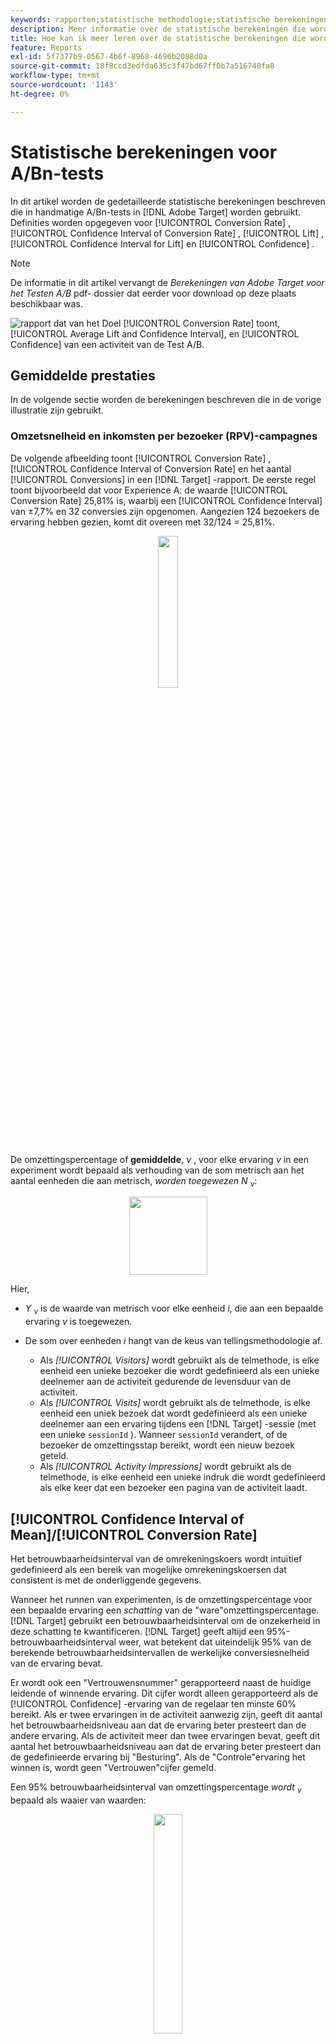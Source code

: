 ```yaml
---
keywords: rapporten;statistische methodologie;statistische berekeningen;statistieken;gemiddelde;omrekeningskoers;inkomsten per bezoeker;rpv;betrouwbaarheidsinterval;lift;welkomsttest;offlineberekeningen
description: Meer informatie over de statistische berekeningen die worden gebruikt in handmatige [!UICONTROL A/B Test] -activiteiten in  [!DNL Adobe Target] .
title: Hoe kan ik meer leren over de statistische berekeningen die worden gebruikt in [!UICONTROL A/B Test] -activiteiten?
feature: Reports
exl-id: 5f7377b9-0567-4b6f-8968-4696b2088d0a
source-git-commit: 18f8ccd3edfda635c3f47bd67ff0b7a516748fa8
workflow-type: tm+mt
source-wordcount: '1143'
ht-degree: 0%

---
```


# Statistische berekeningen voor A/Bn-tests

In dit artikel worden de gedetailleerde statistische berekeningen beschreven die in handmatige A/Bn-tests in [!DNL Adobe Target] worden gebruikt. Definities worden opgegeven voor [!UICONTROL Conversion Rate] , [!UICONTROL Confidence Interval of Conversion Rate] , [!UICONTROL Lift] , [!UICONTROL Confidence Interval for Lift] en [!UICONTROL Confidence] .

>[!NOTE]
>
>De informatie in dit artikel vervangt de *Berekeningen van Adobe Target voor het Testen A/B* pdf- dossier dat eerder voor download op deze plaats beschikbaar was.

![ rapport dat van het Doel [!UICONTROL Conversion Rate] toont, [!UICONTROL Average Lift and Confidence Interval], en [!UICONTROL Confidence] van een activiteit van de Test A/B.](/help/main/c-reports/statistical-methodology/img/target_report.png)

## Gemiddelde prestaties

In de volgende sectie worden de berekeningen beschreven die in de vorige illustratie zijn gebruikt.

### Omzetsnelheid en inkomsten per bezoeker (RPV)-campagnes

De volgende afbeelding toont [!UICONTROL Conversion Rate] , [!UICONTROL Confidence Interval of Conversion Rate] en het aantal [!UICONTROL Conversions] in een [!DNL Target] -rapport. De eerste regel toont bijvoorbeeld dat voor Experience A: de waarde [!UICONTROL Conversion Rate] 25,81% is, waarbij een [!UICONTROL Confidence Interval] van ±7,7% en 32 conversies zijn opgenomen. Aangezien 124 bezoekers de ervaring hebben gezien, komt dit overeen met 32/124 = 25,81%.

<p style="text-align:center;"><img width="25%" src="img/conv_rate.png"></p>

De omzettingspercentage of **gemiddelde**, *ν <sub></sub>*, voor elke ervaring *ν* in een experiment wordt bepaald als verhouding van de som metrisch aan het aantal eenheden die aan metrisch, *worden toegewezen N <sub> ν</sub>*:

<p style="text-align:center;"><img width="125px" src="img/mean_definition.png"></p>

Hier,

* *Y <sub> ν</sub>* is de waarde van metrisch voor elke eenheid *i*, die aan een bepaalde ervaring *ν* is toegewezen.

* De som over eenheden *i* hangt van de keus van tellingsmethodologie af.

   * Als *[!UICONTROL Visitors]* wordt gebruikt als de telmethode, is elke eenheid een unieke bezoeker die wordt gedefinieerd als een unieke deelnemer aan de activiteit gedurende de levensduur van de activiteit.
   * Als *[!UICONTROL Visits]* wordt gebruikt als de telmethode, is elke eenheid een uniek bezoek dat wordt gedefinieerd als een unieke deelnemer aan een ervaring tijdens een [!DNL Target] -sessie (met een unieke `sessionId` ). Wanneer `sessionId` verandert, of de bezoeker de omzettingsstap bereikt, wordt een nieuw bezoek geteld.
   * Als *[!UICONTROL Activity Impressions]* wordt gebruikt als de telmethode, is elke eenheid een unieke indruk die wordt gedefinieerd als elke keer dat een bezoeker een pagina van de activiteit laadt.

## [!UICONTROL Confidence Interval of Mean]/[!UICONTROL Conversion Rate]

Het betrouwbaarheidsinterval van de omrekeningskoers wordt intuïtief gedefinieerd als een bereik van mogelijke omrekeningskoersen dat consistent is met de onderliggende gegevens.

Wanneer het runnen van experimenten, is de omzettingspercentage voor een bepaalde ervaring een *schatting* van de &quot;ware&quot;omzettingspercentage. [!DNL Target] gebruikt een betrouwbaarheidsinterval om de onzekerheid in deze schatting te kwantificeren. [!DNL Target] geeft altijd een 95%-betrouwbaarheidsinterval weer, wat betekent dat uiteindelijk 95% van de berekende betrouwbaarheidsintervallen de werkelijke conversiesnelheid van de ervaring bevat.

Er wordt ook een &quot;Vertrouwensnummer&quot; gerapporteerd naast de huidige leidende of winnende ervaring. Dit cijfer wordt alleen gerapporteerd als de [!UICONTROL Confidence] -ervaring van de regelaar ten minste 60% bereikt. Als er twee ervaringen in de activiteit aanwezig zijn, geeft dit aantal het betrouwbaarheidsniveau aan dat de ervaring beter presteert dan de andere ervaring. Als de activiteit meer dan twee ervaringen bevat, geeft dit aantal het betrouwbaarheidsniveau aan dat de ervaring beter presteert dan de gedefinieerde ervaring bij &quot;Besturing&quot;. Als de &quot;Controle&quot;ervaring het winnen is, wordt geen &quot;Vertrouwen&quot;cijfer gemeld.

Een 95% betrouwbaarheidsinterval van omzettingspercentage *wordt <sub> ν</sub>* bepaald als waaier van waarden:

<p style="text-align:center;"><img width="30%" src="img/confidence_interval.png"></p>

Wanneer de standaardfout voor het gemiddelde wordt gedefinieerd als

<p style="text-align:center;"><img width="75px" src="img/se_conv_continuous.png"></p>

Wanneer een onpartijdige schatting van de standaardafwijking van het monster wordt gebruikt:

<p style="text-align:center;"><img width="200px" src="img/stdev_definition.png"></p>

Wanneer de campagne een campagne van het omzettingspercentage is (d.w.z., is de omzettings metrisch binair), vermindert de standaardfout tot:

<p style="text-align:center;"><img width="150px" src="img/se_conv.png"></p>

## Optillen

De volgende afbeelding toont [!UICONTROL Lift] en [!UICONTROL Confidence Interval of Lift] in een [!DNL Target] -rapport. Het getal vertegenwoordigt het gemiddelde van het bereik van de liftgrenzen en de pijl geeft aan of de lift positief of negatief is. De pijl wordt grijs weergegeven totdat het vertrouwen 95% bereikt. Als het vertrouwen de drempel bereikt, is de pijl groen of rood op basis van een positieve of negatieve lift.

<p style="text-align:center;"><img width="35%" src="img/lift.png"></p>

De lift tussen een ervaring *ν*, en de controleervaring *ν <sub> 0</sub>* is de relatieve &quot;delta&quot;in omzettingspercentages, die zoals worden bepaald

<p style="text-align:center;"><img width="15%" src="img/lift_definition.png"></p>

Indien de afzonderlijke omrekeningskoersen overeenkomen met de hierboven omschreven waarden. Eenvoudiger,

```
Lift(Experience N) = (Performance_Experience_N - Performance_Control)/ Performance_Control
```

Als de omzettingspercentage van de controleervaring *ν <sub> 0</sub>* 0 is, is er geen lift.

## [!DNL Confidence Interval of Lift]

De grafiek van het kavel in de [!UICONTROL Average Lift and Confidence Interval] kolom vertegenwoordigt de gemiddelde waarde en 95% [!UICONTROL Confidence Interval of Lift]. Het veld is grijs wanneer het betrouwbaarheidsinterval van een bepaalde ervaring met niet-besturing overlapt met het betrouwbaarheidsinterval van de controleervaring. Het kader is groen of rood wanneer het bereik van het betrouwbaarheidsinterval van een bepaalde ervaring boven of onder het betrouwbaarheidsinterval van de ervaring ligt.

De standaardfout van de lift tussen een ervaring *ν*, en de controleervaring *ν <sub> 0</sub>* wordt bepaald als:

<p style="text-align:center;"><img width="35%" src="img/se_lift.png" alt="metrisch gemiddelde"></p>

Vervolgens is het 95% betrouwbaarheidsinterval van de lift:

<p style="text-align:center;"><img width="40%" src="img/lift_CI.png"></p>

Deze berekening gebruikt de &quot;Delta&quot;methode, en wordt beschreven [ meer in detail in dit document ](/help/main/assets/confidence_interval_lift.pdf)

## [!UICONTROL Confidence]

In de laatste kolom ziet u het vertrouwen in een [!DNL Target] -rapport. Het vertrouwen van een ervaring is een kans (uitgedrukt als een percentage) om een resultaat te verkrijgen dat even extreem is als het resultaat dat wordt waargenomen, gezien de nulhypothese waar is. In termen van p-waarden, is het getoonde vertrouwen *1 - p-waarde*. Intuïtief betekent een hoger vertrouwen dat het minder waarschijnlijk is dat de controle- en niet-controleervaring gelijke omrekeningskoersen hebben.

In [!DNL Target], wordt een twee-staart **lelzen t-test** uitgevoerd tussen de testervaring en de controleervaring om te testen als de middelen van test en controleervaringen het zelfde zijn. Omdat we meestal niet weten of de grootte en variaties van de monsters van twee groepen hetzelfde zijn voordat we het experiment uitvoeren. [!DNL Target] geeft u ook de mogelijkheid om ongelijke percentages van het verkeer naar elke ervaring te sturen. Daarom gaan we er niet van uit dat de variantie voor elke ervaring gelijk is. Welch&#39;s t-test wordt dus gekozen in plaats van de t-test van Student.

Om de t-test van Welch uit te voeren, beginnen we eerst de t-statistiek en de vrijheidsgraden te berekenen en vervolgens een t-test met twee trappen uit te voeren om de p-waarde te genereren. Tot slot berekenen we het vertrouwen op basis van p-waarde.

*t* - statistiek wordt bepaald om het verschil van de middelen van om het even welke twee onafhankelijke willekeurige variabelen te zijn, *ν* en *ν <sub> 0</sub>*, die door de standaardfout van het verschil wordt verdeeld:

<p style="text-align:center;"><img width="100px" src="img/t_value.png"></p>

Waar *μ <sub> v</sub>* en *μ <sub> v0</sub>* de middelen van *ν* en *ν <sub> 0</sub>* respectievelijk, en de standaardfout van het verschil tussen *wordt /12 <sub> en</sub>* /v0 *door gegeven:<sub></sub>*

<p style="text-align:center;"><img width="150px" src="img/standard_error_diff.png"></p>

Waar *σ <sup> 2 </sup><sub> v</sub>* en *σ <sup> 2 </sup><sub> v <sub> 0</sub></sub>* zijn de varianties van twee ervaringen *ν* en *ν <sub> 0</sub>* respectievelijk, en *N <sub> v</sub>* en *N <sub> 8} v <sub> 0</sub></sub>* is steekproefgrootte voor *ν* en *ν <sub> 0</sub>* respectievelijk.

Voor de T-test van Welch wordt de vrijheidsgraad als volgt berekend:

<p style="text-align:center;"><img width="180px" src="img/degree_of_freedom.png"></p>

En graad van vrijheid voor *ν* en *ν <sub> 0</sub>* worden bepaald als:

<p style="text-align:center;"><img width="100px" src="img/df_v.png"></p>

<p style="text-align:center;"><img width="100px" src="img/df_v0.png"></p>

Dan kan de p-waarde van het gebied in de staarten van *worden gegevens verwerkt t* - distributie:

<p style="text-align:center;"><img width="20%" src="img/p_value.png"></p>

Tot slot wordt het in [!DNL Target] gerapporteerde vertrouwen gedefinieerd als:

<p style="text-align:center;"><img width="20%" src="img/confidence.png"></p>

## Berekeningen offline uitvoeren

Het [ gedownloade rapport CSV ](/help/main/c-reports/c-report-settings/downloading-data-in-csv-file.md) omvat slechts ruwe gegevens en omvat geen berekende metriek, zoals opbrengst per bezoeker, lift, of vertrouwen dat voor tests A/B wordt gebruikt.

Om deze statistische hoeveelheden gegevens te verwerken, download het [!DNL Target] [ Volledige dossier van Excel van de Rekenmachine van het Vertrouwen ](/help/main/assets/complete_confidence_calculator.xlsx) om de waarde van de activiteit in te voeren.

